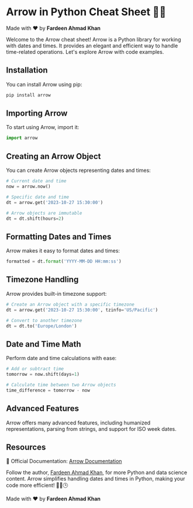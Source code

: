 # Arrow in Python Cheat Sheet 🏹🐍

Made with :heart: by **Fardeen Ahmad Khan**

Welcome to the Arrow cheat sheet! Arrow is a Python library for working with dates and times. It provides an elegant and efficient way to handle time-related operations. Let's explore Arrow with code examples.

## Installation

You can install Arrow using pip:

```bash
pip install arrow
```

## Importing Arrow

To start using Arrow, import it:

```python
import arrow
```

## Creating an Arrow Object

You can create Arrow objects representing dates and times:

```python
# Current date and time
now = arrow.now()

# Specific date and time
dt = arrow.get('2023-10-27 15:30:00')

# Arrow objects are immutable
dt = dt.shift(hours=2)
```

## Formatting Dates and Times

Arrow makes it easy to format dates and times:

```python
formatted = dt.format('YYYY-MM-DD HH:mm:ss')
```

## Timezone Handling

Arrow provides built-in timezone support:

```python
# Create an Arrow object with a specific timezone
dt = arrow.get('2023-10-27 15:30:00', tzinfo='US/Pacific')

# Convert to another timezone
dt = dt.to('Europe/London')
```

## Date and Time Math

Perform date and time calculations with ease:

```python
# Add or subtract time
tomorrow = now.shift(days=1)

# Calculate time between two Arrow objects
time_difference = tomorrow - now
```

## Advanced Features

Arrow offers many advanced features, including humanized representations, parsing from strings, and support for ISO week dates.

## Resources

📖 Official Documentation: [Arrow Documentation](https://arrow.readthedocs.io/en/latest/)

Follow the author, [Fardeen Ahmad Khan](https://github.com/I-Fardeen), for more Python and data science content. Arrow simplifies handling dates and times in Python, making your code more efficient! 🏹🐍🕒

Made with :heart: by **Fardeen Ahmad Khan**
